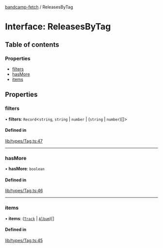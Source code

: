 [bandcamp-fetch](../README.md) / ReleasesByTag

# Interface: ReleasesByTag

## Table of contents

### Properties

- [filters](ReleasesByTag-1.md#filters)
- [hasMore](ReleasesByTag-1.md#hasmore)
- [items](ReleasesByTag-1.md#items)

## Properties

### filters

• **filters**: `Record`<`string`, `string` \| `number` \| (`string` \| `number`)[]\>

#### Defined in

[lib/types/Tag.ts:47](https://github.com/patrickkfkan/bandcamp-fetch/blob/7815c68/src/lib/types/Tag.ts#L47)

___

### hasMore

• **hasMore**: `boolean`

#### Defined in

[lib/types/Tag.ts:46](https://github.com/patrickkfkan/bandcamp-fetch/blob/7815c68/src/lib/types/Tag.ts#L46)

___

### items

• **items**: ([`Track`](Track.md) \| [`Album`](Album.md))[]

#### Defined in

[lib/types/Tag.ts:45](https://github.com/patrickkfkan/bandcamp-fetch/blob/7815c68/src/lib/types/Tag.ts#L45)
